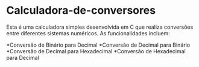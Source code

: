 # Calculadora-de-conversores
Esta é uma calculadora simples desenvolvida em C que realiza conversões entre diferentes sistemas numéricos. As funcionalidades incluem:

*Conversão de Binário para Decimal
*Conversão de Decimal para Binário
*Conversão de Decimal para Hexadecimal
*Conversão de Hexadecimal para Decimal
